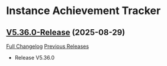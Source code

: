 # Instance Achievement Tracker

## [V5.36.0-Release](https://github.com/Dragnogd/Instance-Achievement-Tracker/tree/V5.36.0-Release) (2025-08-29)
[Full Changelog](https://github.com/Dragnogd/Instance-Achievement-Tracker/commits/V5.36.0-Release) [Previous Releases](https://github.com/Dragnogd/Instance-Achievement-Tracker/releases)

- Release V5.36.0  
